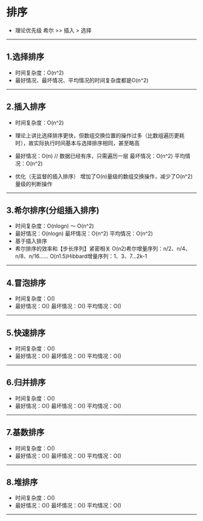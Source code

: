 # 排序

- 理论优先级
  希尔 >> 插入 > 选择

---

## 1.选择排序
  - 时间复杂度：O(n^2)
  - 最好情况、最坏情况、平均情况的时间复杂度都是O(n^2)

---

## 2.插入排序
  - 时间复杂度：O(n^2)
  - 理论上讲比选择排序更快，但数组交换位置的操作过多（比数组遍历更耗时），故实际执行时间基本与选择排序相同，甚至略高
  - 最好情况：O(n) // 数据已经有序，只需遍历一层
    最坏情况：O(n^2)
    平均情况：O(n^2)

  - 优化（无监督的插入排序）
    增加了O(n)量级的数组交换操作，减少了O(n^2)量级的判断操作
---

## 3.希尔排序(分组插入排序)
  - 时间复杂度：O(nlogn) ～ O(n^2)
  - 最好情况：O(nlogn)
    最坏情况：O(n^2)
    平均情况：O(n^2)
  - 基于插入排序
  - 希尔排序的效率和【步长序列】紧密相关
    O(n2)希尔增量序列：n/2、n/4、n/8、n/16……
    O(n1.5)Hibbard增量序列：1、3、7…2k-1

---

## 4.冒泡排序
  - 时间复杂度：O()
  - 最好情况：O()
    最坏情况：O()
    平均情况：O()

---

## 5.快速排序
  - 时间复杂度：O()
  - 最好情况：O()
    最坏情况：O()
    平均情况：O()

---

## 6.归并排序
  - 时间复杂度：O()
  - 最好情况：O()
    最坏情况：O()
    平均情况：O()

---

## 7.基数排序
  - 时间复杂度：O()
  - 最好情况：O()
    最坏情况：O()
    平均情况：O()

---

## 8.堆排序
  - 时间复杂度：O()
  - 最好情况：O()
    最坏情况：O()
    平均情况：O()

---
